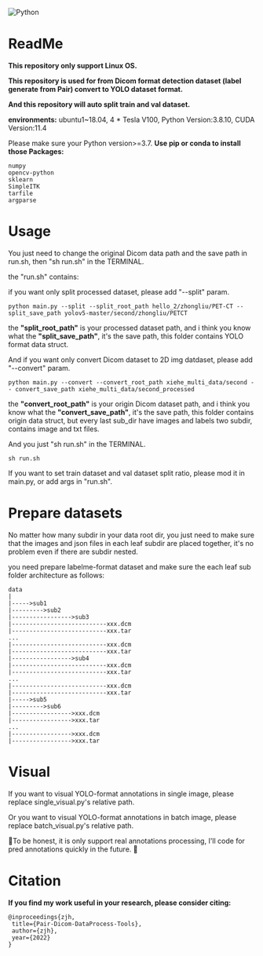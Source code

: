 ![Python](https://img.shields.io/static/v1?style=for-the-badge&message=Python&color=3776AB&logo=Python&logoColor=FFFFFF&label=)

# ReadMe
**This repository only support Linux OS.**

**This repository is used for from Dicom format detection dataset (label generate from Pair) convert to YOLO dataset format.**

**And this repository will auto split train and val dataset.**

**environments:**
ubuntu1~18.04, 4 * Tesla V100, Python Version:3.8.10, CUDA Version:11.4

Please make sure your Python version>=3.7.
**Use pip or conda to install those Packages:**

```
numpy
opencv-python
sklearn
SimpleITK
tarfile
argparse
```

# Usage
You just need to change the original Dicom data path and the save path in run.sh, then "sh run.sh" in the TERMINAL.

the "run.sh" contains:

if you want only split processed dataset, please add "--split" param.

```
python main.py --split --split_root_path hello_2/zhongliu/PET-CT --split_save_path yolov5-master/second/zhongliu/PETCT
```

the **"split_root_path"** is your processed dataset path, and i think you know what the **"split_save_path"**, it's the save path, this folder contains YOLO format data struct.

And if you want only convert Dicom dataset to 2D img datdaset, please add "--convert" param.

```
python main.py --convert --convert_root_path xiehe_multi_data/second -- convert_save_path xiehe_multi_data/second_processed
```

the **"convert_root_path"** is your origin Dicom dataset path, and i think you know what the **"convert_save_path"**, it's the save path, this folder contains origin data struct, but every last sub_dir have images and labels two subdir, contains image and txt files.

And you just "sh run.sh" in the TERMINAL.

```
sh run.sh
```
If you want to set train dataset and val dataset split ratio, please mod it in main.py, or add args in "run.sh".


# Prepare datasets
No matter how many subdir in your data root dir, you just need to make sure that the images and json files in each leaf subdir are placed together,
it's no problem even if there are subdir nested.


you need prepare labelme-format dataset and make sure the each leaf sub folder architecture as follows:
```
data
|
|----->sub1
|--------->sub2
|----------------->sub3
|---------------------------xxx.dcm
|---------------------------xxx.tar
...
|---------------------------xxx.dcm
|---------------------------xxx.tar
|----------------->sub4
|---------------------------xxx.dcm
|---------------------------xxx.tar
...
|---------------------------xxx.dcm
|---------------------------xxx.tar
|----->sub5
|--------->sub6
|----------------->xxx.dcm
|----------------->xxx.tar
...
|----------------->xxx.dcm
|----------------->xxx.tar
```

# Visual
If you want to visual YOLO-format annotations in single image, please replace single_visual.py's relative path.

Or you want to visual YOLO-format annotations in batch image, please replace batch_visual.py's relative path.

🙌To be honest, it is only support real annotations processing, I'll code for pred annotations quickly in the future. 🙌

# Citation
**If you find my work useful in your research, please consider citing:**

```
@inproceedings{zjh,
 title={Pair-Dicom-DataProcess-Tools},
 author={zjh},
 year={2022}
}
```

